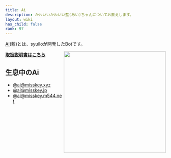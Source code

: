 ```yaml
---
title: Ai
description: かわいいかわいい藍(あい)ちゃんについてお教えします。
layout: wiki
has_child: false
rank: 97
---
```


[Ai(藍)](https://ai.misskey.xyz)とは、syuiloが開発したBotです。

<img src="https://github.com/syuilo/misskey/blob/develop/assets/ai-orig.png?raw=true" align="right" height="320px"/>

[**取扱説明書はこちら**](https://github.com/syuilo/ai/blob/master/torisetu.md)

## 生息中のAi
- [@ai@misskey.xyz](https://misskey.xyz/@ai)
- [@ai@misskey.jp](https://misskey.jp/@ai)
- [@ai@misskey.m544.net](https://misskey.m544.net/@ai)
